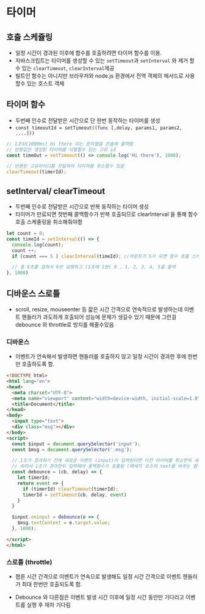 # 타이머 

## 호출 스케쥴링

- 일정 시간이 경과된 이후에 함수를 호출하려면 타이머 함수를 이용.
- 자바스크립트는 타이머를 생성할 수 있는 `setTimeout`과 `setInterval` 와 제거 할수 있는 `clearTimeout`, `clearInterval`제공
- 빌트인 함수는 아니지만 브라우저와 node.js 환경에서 전역 객체의 메서드로 사용할수 있는 호스트 객체

## 타이머 함수

- 두번째 인수로 전달받은 시간으로 단 한번 동작하는 타이머를 생성
- `const timeoutId = setTimeout((func [,delay, params1, params2, ....]))`


```javascript
// 1초뒤(1000ms) Hi there 라는 문자열을 콘솔에 출력함
// 반환값은 생성된 타이머를 식별할수 있는 고유 id
const timeOut = setTimeout(() => console.log('Hi there'), 1000);

// 반환된 고유아이디를 전달하여 타이머를 취소할수 있음
clearTimeout(timerId);
```

## setInterval/ clearTimeout

- 두번째 인수로 전달받은 시간으로 반복 동작하는 타이머 생성
- 타이머가 만료되면 첫번째 콜백함수가 반복 호출되므로 clearInterval 을 통해 함수 호출 스케줄링을 취소해줘야함

```javascript
let count = 0;
const timeId = setInterval(() => {
  console.log(count);
  count ++;
  if (count === 5 ) clearInterval(timeId); //카운트가 5가 되면 함수 호출 스케쥴링을 취소함으로 더이상 콜백함수가 반복 실행되지 않음 

  // 총 6초를 걸쳐서 6번 실행하고 (1초에 1번) 0 , 1, 2, 3, 4, 5을 출력
}, 1000)
```
## 디바운스 스로틀

- scroll, resize, mouseenter 등 잛은 시간 간격으로 연속적으로 발생하는데 이벤트 핸들러가 과도하게 호출되어 성능에 문제가 생길수 있기 때문에 그런걸 debounce 와 throttle로 방지를 해줄수있음

### 디바운스

- 이벤트가 연속해서 발생하면 핸들러를 호출하지 않고 일정 시간이 경과한 후에 한번만 호출하도록 함.

```html
<!DOCTYPE html>
<html lang="en">
<head>
  <meta charset="UTF-8">
  <meta name="viewport" content="width=device-width, initial-scale=1.0">
  <title>Document</title>
</head>
<body>
  <input type="text">
  <div class="msg"></div>
</body>
<script>
  const $input = document.querySelector('input');
  const $msg = document.querySelector('.msg');

  // 1초가 경과하기 전에 새로운 이벤트 (input)이 입력된다면 이전 타이머를 취소한뒤 새로운 타이머를 설정
  // 따라서 1초가 경과한뒤 입력해야 콜백함수가 호출됨 (메세지 요소의 text를 바꾸는 함수)
  const debounce = (cb, delay) => {
    let timerId;
    return event => {
      if (timerId) clearTimeout(timerId);
      timerId = setTimeout(cb, delay, event)
    }
  }

  $input.oninput = debounce(e => {
    $msg.textContent = e.target.value;
  }, 1000);

</script>
</html>
```

### 스로틀 (throttle)

- 짭른 시간 간격으로 이벤트가 연속으로 발생해도 일정 시간 간격으로 이벤트 헨들러가 최대 한번만 호출되도록 함.

- Debounce 와 다른점은 이벤트 발생 시간 이후에 일정 시간 동안만 기다리고 이벤트를 실행 후 재차 기다림

